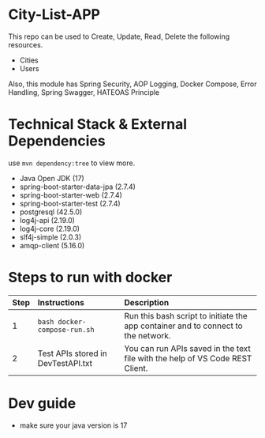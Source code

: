 # City-List-APP
This repo can be used to Create, Update, Read, Delete the following resources.
 - Cities
 - Users

Also, this module has Spring Security, AOP Logging, Docker Compose, Error Handling, Spring Swagger, HATEOAS Principle
# Technical Stack & External Dependencies
use  `mvn dependency:tree` to view more.
- Java Open JDK (17)
- spring-boot-starter-data-jpa (2.7.4)
- spring-boot-starter-web (2.7.4)
- spring-boot-starter-test (2.7.4)
- postgresql (42.5.0)
- log4j-api (2.19.0)
- log4j-core (2.19.0)
- slf4j-simple (2.0.3)
- amqp-client (5.16.0)

# Steps to run with docker
| Step  | Instructions                        | Description                                                                                               |
| ----- |:------------------------------------|:--------------------------------------------------------------------------------------------------------- |
| 1     | `bash docker-compose-run.sh`        | Run this bash script to initiate the app container and to connect to the network.
| 2     | Test APIs stored in  DevTestAPI.txt | You can run APIs saved in the text file with the help of VS Code REST Client.

# Dev guide
- make sure your java version is 17
